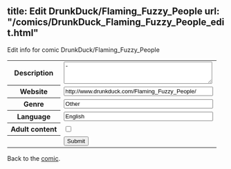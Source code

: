 title: Edit DrunkDuck/Flaming_Fuzzy_People
url: "/comics/DrunkDuck_Flaming_Fuzzy_People_edit.html"
---
Edit info for comic DrunkDuck/Flaming_Fuzzy_People

<form name="comic" action="http://gaepostmail.appspot.com/comic/" method="post">
<table class="comicinfo">
<tr>
<th>Description</th><td><textarea name="description" cols="40" rows="3">-</textarea></td>
</tr>
<tr>
<th>Website</th><td><input type="text" name="url" value="http://www.drunkduck.com/Flaming_Fuzzy_People/" size="40"/></td>
</tr>
<tr>
<th>Genre</th><td><input type="text" name="genre" value="Other" size="40"/></td>
</tr>
<tr>
<th>Language</th><td><input type="text" name="language" value="English" size="40"/></td>
</tr>
<tr>
<th>Adult content</th><td><input type="checkbox" name="adult" value="adult" /></td>
</tr>
<tr>
<th></th><td>
<input type="hidden" name="comic" value="DrunkDuck_Flaming_Fuzzy_People" />
<input type="submit" name="submit" value="Submit" />
</td>
</tr>
</table>
</form>

Back to the [comic](DrunkDuck_Flaming_Fuzzy_People.html).

